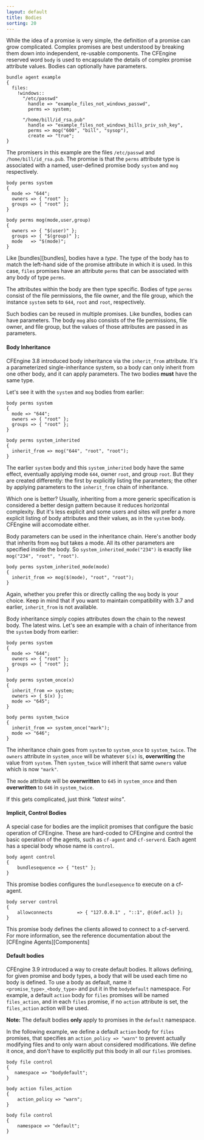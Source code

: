 ```yaml
---
layout: default
title: Bodies
sorting: 20
---
```


While the idea of a promise is very simple, the definition of a promise can
grow complicated. Complex promises are best understood by breaking them down
into independent, re-usable components. The CFEngine reserved word `body` is
used to encapsulate the details of complex promise attribute values. Bodies
can optionally have parameters.

```cf3
bundle agent example
{
  files:
    !windows::
      "/etc/passwd"
        handle => "example_files_not_windows_passwd",
        perms => system;

      "/home/bill/id_rsa.pub"
        handle => "example_files_not_windows_bills_priv_ssh_key",
        perms => mog("600", "bill", "sysop"),
        create => "true";
}
```

The promisers in this example are the files `/etc/passwd` and
`/home/bill/id_rsa.pub`. The promise is that the `perms` attribute type is
associated with a named, user-defined promise body `system` and `mog`
respectively.

```cf3
body perms system
{
  mode => "644";
  owners => { "root" };
  groups => { "root" };
}

body perms mog(mode,user,group)
{
  owners => { "$(user)" };
  groups => { "$(group)" };
  mode   => "$(mode)";
}
```

Like [bundles][bundles], bodies have a _type_. The type of the body has to match the left-hand side of the promise attribute in which it is used. In this case, `files` promises have an attribute `perms` that can be associated with any body of type `perms`.

The attributes within the body are then type specific. Bodies of type `perms` consist of the file permissions, the file owner, and the file group, which the instance `system` sets to `644`, `root` and `root`, respectively.

Such bodies can be reused in multiple promises. Like bundles, bodies can have parameters. The body `mog` also consists of the file permissions, file owner, and file group, but the values of those attributes are passed in as parameters.

#### Body Inheritance

CFEngine 3.8 introduced body inheritance via the `inherit_from`
attribute. It's a parameterized single-inheritance system, so a body
can only inherit from one other body, and it can apply parameters. The
two bodies **must** have the same type.

Let's see it with the `system` and `mog` bodies from earlier:

```cf3
body perms system
{
  mode => "644";
  owners => { "root" };
  groups => { "root" };
}

body perms system_inherited
{
  inherit_from => mog("644", "root", "root");
}
```

The earlier `system` body and this `system_inherited` body have the
same effect, eventually applying mode `644`, owner `root`, and group
`root`. But they are created differently: the first by explicitly
listing the parameters; the other by applying parameters to the
`inherit_from` chain of inheritance.

Which one is better? Usually, inheriting from a more generic
specification is considered a better design pattern because it reduces
horizontal complexity. But it's less explicit and some users and sites
will prefer a more explicit listing of body attributes and their
values, as in the `system` body. CFEngine will accomodate either.

Body parameters can be used in the inheritance chain. Here's another
body that inherits from `mog` but takes a mode. All its other
parameters are specified inside the body. So
`system_inherited_mode("234")` is exactly like `mog("234", "root",
"root")`.

```cf3
body perms system_inherited_mode(mode)
{
  inherit_from => mog($(mode), "root", "root");
}
```

Again, whether you prefer this or directly calling the `mog` body is
your choice. Keep in mind that if you want to maintain compatibility
with 3.7 and earlier, `inherit_from` is not available.

Body inheritance simply copies attributes down the chain to the newest
body. The latest wins. Let's see an example with a chain of
inheritance from the `system` body from earlier:

```cf3
body perms system
{
  mode => "644";
  owners => { "root" };
  groups => { "root" };
}

body perms system_once(x)
{
  inherit_from => system;
  owners => { $(x) };
  mode => "645";
}

body perms system_twice
{
  inherit_from => system_once("mark");
  mode => "646";
}
```

The inheritance chain goes from `system` to `system_once` to
`system_twice`. The `owners` attribute in `system_once` will be
whatever `$(x)` is, **overwriting** the value from `system`. Then
`system_twice` will inherit that same `owners` value which is now `"mark"`.

The `mode` attribute will be **overwritten** to `645` in `system_once`
and then **overwritten** to `646` in `system_twice`.

If this gets complicated, just think _"latest wins"_.

#### Implicit, Control Bodies

A special case for bodies are the implicit promises that configure the basic
operation of CFEngine. These are hard-coded to CFEngine and control the basic
operation of the agents, such as `cf-agent` and `cf-serverd`. Each agent has a
special body whose name is `control`.

```cf3
body agent control
{
    bundlesequence => { "test" };
}
```

This promise bodies configures the `bundlesequence` to execute on a cf-agent.

```cf3
body server control
{
    allowconnects         => { "127.0.0.1" , "::1", @(def.acl) };
}
```

This promise body defines the clients allowed to connect to a cf-serverd.
For more information, see the reference documentation about the [CFEngine
Agents][Components]

#### Default bodies

CFEngine 3.9 introduced a way to create default bodies. It allows defining, for given
promise and body types, a body that will be used each time no body is defined.
To use a body as default, name it `<promise_type>_<body_type>` and put it
in the `bodydefault` namespace. For example, a default `action` body for `files`
promises will be named `files_action`, and in each `files` promise, if no
`action` attribute is set, the `files_action` action will be used.

**Note:** The default bodies **only** apply to promises in the `default` namespace.

In the following example, we define a default `action` body for `files`
promises, that specifies an `action_policy => "warn"` to prevent actually modifying files
and to only warn about considered modifications. We define it once,
and don't have to explicitly put this body in all our `files` promises.

```cf3
body file control
{
   namespace => "bodydefault";
}

body action files_action
{
    action_policy => "warn";
}

body file control
{
    namespace => "default";
}
```
